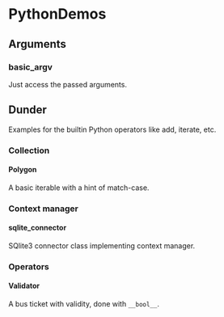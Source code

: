 # PythonDemos

## Arguments

### basic_argv

Just access the passed arguments.

## Dunder

Examples for the builtin Python operators like add, iterate, etc.

### Collection

#### Polygon

A basic iterable with a hint of match-case.

### Context manager

#### sqlite_connector

SQlite3 connector class implementing context manager.

### Operators

#### Validator

A bus ticket with validity, done with ```__bool__```.
